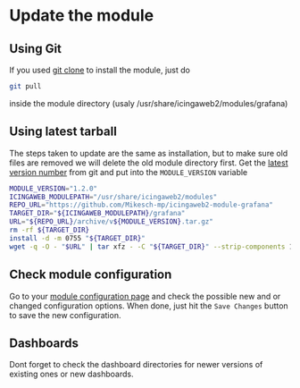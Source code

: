 # Update the module

## Using Git

If you used [git clone](02-installation.md) to install the module, just do


```bash
git pull
```

inside the module directory (usaly /usr/share/icingaweb2/modules/grafana)

## Using latest tarball

The steps taken to update are the same as installation, but to make sure old files are removed
we will delete the old module directory first. Get the [latest version number](https://github.com/Mikesch-mp/icingaweb2-module-grafana/releases/latest) from git and put
into the `MODULE_VERSION` variable

```bash
MODULE_VERSION="1.2.0"
ICINGAWEB_MODULEPATH="/usr/share/icingaweb2/modules"
REPO_URL="https://github.com/Mikesch-mp/icingaweb2-module-grafana"
TARGET_DIR="${ICINGAWEB_MODULEPATH}/grafana"
URL="${REPO_URL}/archive/v${MODULE_VERSION}.tar.gz"
rm -rf ${TARGET_DIR}
install -d -m 0755 "${TARGET_DIR}"
wget -q -O - "$URL" | tar xfz - -C "${TARGET_DIR}" --strip-components 1
```

## Check module configuration

Go to your [module configuration page](/icingaweb2/config/modules#!/icingaweb2/grafana/config) and check the possible new
and or changed configuration options. When done, just hit the `Save Changes` button to save the new configuration.


## Dashboards

Dont forget to check the dashboard directories for newer versions of existing ones 
or new dashboards. 
